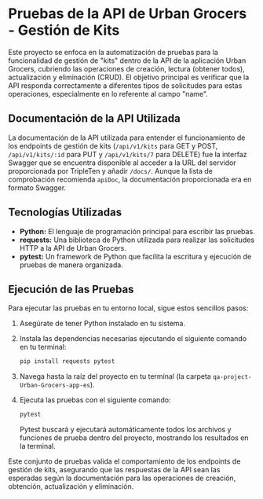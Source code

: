 
# Pruebas de la API de Urban Grocers - Gestión de Kits

Este proyecto se enfoca en la automatización de pruebas para la funcionalidad de gestión de "kits" dentro de la API de la aplicación Urban Grocers, cubriendo las operaciones de creación, lectura (obtener todos), actualización y eliminación (CRUD). El objetivo principal es verificar que la API responda correctamente a diferentes tipos de solicitudes para estas operaciones, especialmente en lo referente al campo "name".

## Documentación de la API Utilizada

La documentación de la API utilizada para entender el funcionamiento de los endpoints de gestión de kits (`/api/v1/kits` para GET y POST, `/api/v1/kits/:id` para PUT y `/api/v1/kits/7` para DELETE) fue la interfaz Swagger que se encuentra disponible al acceder a la URL del servidor proporcionada por TripleTen y añadir `/docs/`. Aunque la lista de comprobación recomienda `apiDoc`, la documentación proporcionada era en formato Swagger.

## Tecnologías Utilizadas

* **Python:** El lenguaje de programación principal para escribir las pruebas.
* **requests:** Una biblioteca de Python utilizada para realizar las solicitudes HTTP a la API de Urban Grocers.
* **pytest:** Un framework de Python que facilita la escritura y ejecución de pruebas de manera organizada.

## Ejecución de las Pruebas

Para ejecutar las pruebas en tu entorno local, sigue estos sencillos pasos:

1.  Asegúrate de tener Python instalado en tu sistema.
2.  Instala las dependencias necesarias ejecutando el siguiente comando en tu terminal:
    ```bash
    pip install requests pytest
    ```
3.  Navega hasta la raíz del proyecto en tu terminal (la carpeta `qa-project-Urban-Grocers-app-es`).
4.  Ejecuta las pruebas con el siguiente comando:
    ```bash
    pytest
    ```

    Pytest buscará y ejecutará automáticamente todos los archivos y funciones de prueba dentro del proyecto, mostrando los resultados en la terminal.

Este conjunto de pruebas valida el comportamiento de los endpoints de gestión de kits, asegurando que las respuestas de la API sean las esperadas según la documentación para las operaciones de creación, obtención, actualización y eliminación.
